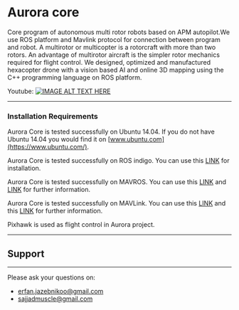# Aurora core

Core program of autonomous multi rotor robots based on APM autopilot.We use ROS platform and Mavlink protocol for connection between program and robot.
A multirotor or multicopter is a rotorcraft with more than two rotors. An advantage of multirotor aircraft is the simpler rotor mechanics required for flight control. 
We designed, optimized and manufactured hexacopter drone with a vision based AI and online 3D mapping using the C++ programming language on ROS platform.

Youtube: [![IMAGE ALT TEXT HERE](https://img.youtube.com/vi/wumIN9yP0dw/1.jpg)](https://www.youtube.com/watch?v=wumIN9yP0dw)

-------------------

### Installation Requirements

Aurora Core is tested successfully on Ubuntu 14.04. If you do not have Ubuntu 14.04 you would find it on [www.ubuntu.com](https://www.ubuntu.com/).

Aurora Core is tested successfully on ROS indigo. You can use this [LINK](http://wiki.ros.org/indigo/Installation/Ubuntu) for installation.

Aurora Core is tested successfully on MAVROS. You can use this [LINK](http://wiki.ros.org/mavros) and [LINK](https://dev.px4.io/ros-mavros-installation.html) for further information.

Aurora Core is tested successfully on MAVLink. You can use this [LINK](http://wiki.ros.org/mavlink) and this [LINK](http://qgroundcontrol.org/mavlink/) for further information.

Pixhawk is used as flight control in Aurora project.

----------



## Support
-----------------

Please ask your questions on:

- erfan.jazebnikoo@gmail.com
- sajjadmuscle@gmail.com
